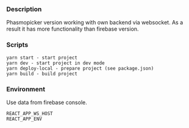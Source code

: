 ### Description
Phasmopicker version working with own backend via websocket. As a result it has more functionality than firebase version.
### Scripts

````
yarn start - start project
yarn dev - start project in dev mode
yarn deploy-local - prepare project (see package.json)
yarn build - build project
````

### Environment
Use data from firebase console.
````
REACT_APP_WS_HOST
REACT_APP_ENV
````
